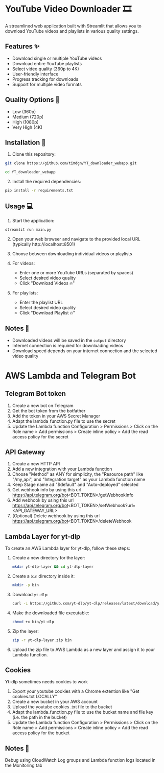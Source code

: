 # YouTube Video Downloader 🎞️

A streamlined web application built with Streamlit that allows you to download YouTube videos and playlists in various quality settings.

## Features ✨

- Download single or multiple YouTube videos
- Download entire YouTube playlists
- Select video quality (360p to 4K)
- User-friendly interface
- Progress tracking for downloads
- Support for multiple video formats

## Quality Options 🎥

- Low (360p)
- Medium (720p)
- High (1080p)
- Very High (4K)

## Installation 🚀

1. Clone this repository:
```bash
git clone https://github.com/timdgn/YT_downloader_webapp.git
```
```bash
cd YT_downloader_webapp
```

2. Install the required dependencies:
```bash
pip install -r requirements.txt
```

## Usage 💻

1. Start the application:
```bash
streamlit run main.py
```

2. Open your web browser and navigate to the provided local URL (typically http://localhost:8501)

3. Choose between downloading individual videos or playlists

4. For videos:
   - Enter one or more YouTube URLs (separated by spaces)
   - Select desired video quality
   - Click "Download Videos 🔥"

5. For playlists:
   - Enter the playlist URL
   - Select desired video quality
   - Click "Download Playlist 🔥"

## Notes 📝

- Downloaded videos will be saved in the `output` directory
- Internet connection is required for downloading videos
- Download speed depends on your internet connection and the selected video quality

# AWS Lambda and Telegram Bot

## Telegram Bot token

1. Create a new bot on Telegram
2. Get the bot token from the botfather
3. Add the token in your AWS Secret Manager
4. Adapt the lambda_function.py file to use the secret
5. Update the Lambda function Configuration > Permissions > Click on the Role name > Add permissions > Create inline policy > Add the read access policy for the secret

## API Gateway

1. Create a new HTTP API
2. Add a new integration with your Lambda function
3. Choose "Method" as ANY for simplicity, the "Resource path" like "/my_api", and "Integration target" as your Lambda function name
4. Keep Stage name ad "$default" and "Auto-deployed" selected
5. Get webhook info by using this url https://api.telegram.org/bot<BOT_TOKEN>/getWebhookInfo
6. Add webhook by using this url https://api.telegram.org/bot<BOT_TOKEN>/setWebhook?url=<API_GATEWAY_URL>
7. (Optional) Delete webhook by using this url https://api.telegram.org/bot<BOT_TOKEN>/deleteWebhook

## Lambda Layer for yt-dlp

To create an AWS Lambda layer for yt-dlp, follow these steps:

1. Create a new directory for the layer:
   ```bash
   mkdir yt-dlp-layer && cd yt-dlp-layer
   ```

2. Create a `bin` directory inside it:
   ```bash
   mkdir -p bin
   ```

3. Download `yt-dlp`:
   ```bash
   curl -L https://github.com/yt-dlp/yt-dlp/releases/latest/download/yt-dlp -o bin/yt-dlp
   ```

4. Make the downloaded file executable:
   ```bash
   chmod +x bin/yt-dlp
   ```

5. Zip the layer:
   ```bash
   zip -r yt-dlp-layer.zip bin
   ```

6. Upload the zip file to AWS Lambda as a new layer and assign it to your Lambda function.

## Cookies

Yt-dlp sometimes needs cookies to work

1. Export your youtube cookies with a Chrome extention like "Get cookies.txt LOCALLY"
2. Create a new bucket in your AWS account
3. Upload the youtube cookies .txt file to the bucket
4. Adapt the lambda_function.py file to use the bucket name and file key (i.e. the path in the bucket)
5. Update the Lambda function Configuration > Permissions > Click on the Role name > Add permissions > Create inline policy > Add the read access policy for the bucket

## Notes 📝

Debug using CloudWatch Log groups and Lambda function logs located in the Monitoring tab